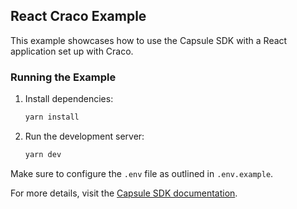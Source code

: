 ## React Craco Example

This example showcases how to use the Capsule SDK with a React application set up with Craco.

### Running the Example

1. Install dependencies:
   ```bash
   yarn install
   ```
2. Run the development server:
   ```bash
   yarn dev
   ```

Make sure to configure the `.env` file as outlined in `.env.example`.

For more details, visit the [Capsule SDK documentation](https://docs.usecapsule.com/welcome).
